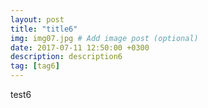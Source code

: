 ```yaml
---
layout: post
title: "title6"
img: img07.jpg # Add image post (optional)
date: 2017-07-11 12:50:00 +0300
description: description6
tag: [tag6]
---
```

test6
